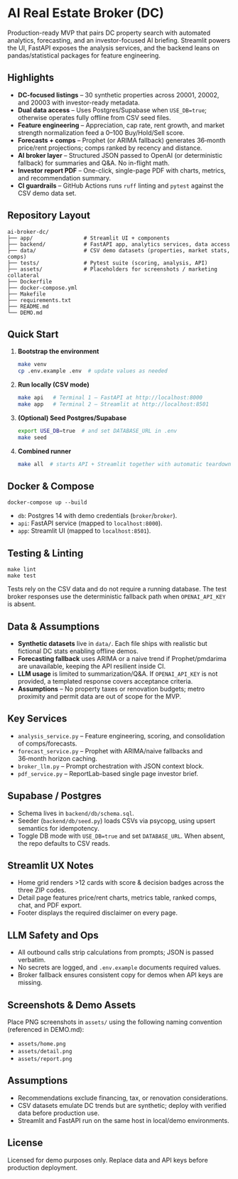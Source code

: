 # AI Real Estate Broker (DC)

Production-ready MVP that pairs DC property search with automated analytics, forecasting, and an investor-focused AI briefing. Streamlit powers the UI, FastAPI exposes the analysis services, and the backend leans on pandas/statistical packages for feature engineering.

## Highlights
- **DC-focused listings** – 30 synthetic properties across 20001, 20002, and 20003 with investor-ready metadata.
- **Dual data access** – Uses Postgres/Supabase when `USE_DB=true`; otherwise operates fully offline from CSV seed files.
- **Feature engineering** – Appreciation, cap rate, rent growth, and market strength normalization feed a 0–100 Buy/Hold/Sell score.
- **Forecasts + comps** – Prophet (or ARIMA fallback) generates 36‑month price/rent projections; comps ranked by recency and distance.
- **AI broker layer** – Structured JSON passed to OpenAI (or deterministic fallback) for summaries and Q&A. No in-flight math.
- **Investor report PDF** – One-click, single-page PDF with charts, metrics, and recommendation summary.
- **CI guardrails** – GitHub Actions runs `ruff` linting and `pytest` against the CSV demo data set.

## Repository Layout
```
ai-broker-dc/
├── app/                # Streamlit UI + components
├── backend/            # FastAPI app, analytics services, data access
├── data/               # CSV demo datasets (properties, market stats, comps)
├── tests/              # Pytest suite (scoring, analysis, API)
├── assets/             # Placeholders for screenshots / marketing collateral
├── Dockerfile
├── docker-compose.yml
├── Makefile
├── requirements.txt
├── README.md
└── DEMO.md
```

## Quick Start
1. **Bootstrap the environment**
   ```bash
   make venv
   cp .env.example .env  # update values as needed
   ```

2. **Run locally (CSV mode)**
   ```bash
   make api   # Terminal 1 – FastAPI at http://localhost:8000
   make app   # Terminal 2 – Streamlit at http://localhost:8501
   ```

3. **(Optional) Seed Postgres/Supabase**
   ```bash
   export USE_DB=true  # and set DATABASE_URL in .env
   make seed
   ```

4. **Combined runner**
   ```bash
   make all  # starts API + Streamlit together with automatic teardown
   ```

## Docker & Compose
```
docker-compose up --build
```
- `db`: Postgres 14 with demo credentials (`broker`/`broker`).
- `api`: FastAPI service (mapped to `localhost:8000`).
- `app`: Streamlit UI (mapped to `localhost:8501`).

## Testing & Linting
```
make lint
make test
```
Tests rely on the CSV data and do not require a running database. The test broker responses use the deterministic fallback path when `OPENAI_API_KEY` is absent.

## Data & Assumptions
- **Synthetic datasets** live in `data/`. Each file ships with realistic but fictional DC stats enabling offline demos.
- **Forecasting fallback** uses ARIMA or a naive trend if Prophet/pmdarima are unavailable, keeping the API resilient inside CI.
- **LLM usage** is limited to summarization/Q&A. If `OPENAI_API_KEY` is not provided, a templated response covers acceptance criteria.
- **Assumptions** – No property taxes or renovation budgets; metro proximity and permit data are out of scope for the MVP.

## Key Services
- `analysis_service.py` – Feature engineering, scoring, and consolidation of comps/forecasts.
- `forecast_service.py` – Prophet with ARIMA/naive fallbacks and 36‑month horizon caching.
- `broker_llm.py` – Prompt orchestration with JSON context block.
- `pdf_service.py` – ReportLab-based single page investor brief.

## Supabase / Postgres
- Schema lives in `backend/db/schema.sql`.
- Seeder (`backend/db/seed.py`) loads CSVs via psycopg, using upsert semantics for idempotency.
- Toggle DB mode with `USE_DB=true` and set `DATABASE_URL`. When absent, the repo defaults to CSV reads.

## Streamlit UX Notes
- Home grid renders >12 cards with score & decision badges across the three ZIP codes.
- Detail page features price/rent charts, metrics table, ranked comps, chat, and PDF export.
- Footer displays the required disclaimer on every page.

## LLM Safety and Ops
- All outbound calls strip calculations from prompts; JSON is passed verbatim.
- No secrets are logged, and `.env.example` documents required values.
- Broker fallback ensures consistent copy for demos when API keys are missing.

## Screenshots & Demo Assets
Place PNG screenshots in `assets/` using the following naming convention (referenced in DEMO.md):
- `assets/home.png`
- `assets/detail.png`
- `assets/report.png`

## Assumptions
- Recommendations exclude financing, tax, or renovation considerations.
- CSV datasets emulate DC trends but are synthetic; deploy with verified data before production use.
- Streamlit and FastAPI run on the same host in local/demo environments.

## License
Licensed for demo purposes only. Replace data and API keys before production deployment.

